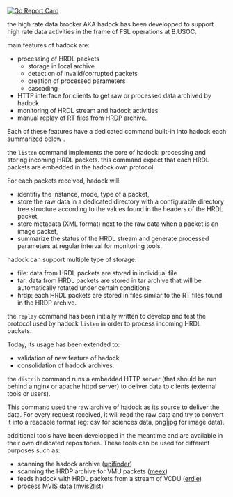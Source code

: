 [![Go Report Card](https://goreportcard.com/badge/github.com/busoc/hadock)](https://goreportcard.com/report/github.com/busoc/hadock)

the high rate data brocker AKA hadock has been developped to support high rate data
activities in the frame of FSL operations at B.USOC.

main features of hadock are:

* processing of HRDL packets
  - storage in local archive
  - detection of invalid/corrupted packets
  - creation of processed parameters
  - cascading
* HTTP interface for clients to get raw or processed data archived by hadock
* monitoring of HRDL stream and hadock activities
* manual replay of RT files from HRDP archive.

Each of these features have a dedicated command built-in into hadock each
summarized below .

the ``listen`` command implements the core of hadock: processing and storing
incoming HRDL packets. this command expect that each HRDL packets are embedded
in the hadock own protocol.

For each packets received, hadock will:

* identifiy the instance, mode, type of a packet,
* store the raw data in a dedicated directory with a configurable directory tree structure according to the values found in the headers of the HRDL packet,
* store metadata (XML format) next to the raw data when a packet is an image packet,
* summarize the status of the HRDL stream and generate processed parameters at
regular interval for monitoring tools.

hadock can support multiple type of storage:

* file: data from HRDL packets are stored in individual file
* tar: data from HRDL packets are stored in tar archive that will be automatically
rotated under certain conditions
* hrdp: each HRDL packets are stored in files similar to the RT files found in
the HRDP archive.

the ``replay`` command has been initially written to develop and test the protocol
used by  hadock ``listen`` in order to process incoming HRDL packets.

Today, its usage has been extended to:

* validation of new feature of hadock,
* consolidation of hadock archives.

the ``distrib`` command runs a embedded HTTP server (that should be run behind a
nginx or apache httpd server) to deliver data to clients (external tools or users).

This command used the raw archive of hadock as its source to deliver the data.
For every request received, it will read the raw data and try to convert it into
a readable format (eg: csv for sciences data, png|jpg for image data).

additional tools have been developped in the meantime and are available in their
own dedicated repositories. These tools can be used for different purposes such as:

* scanning the hadock archive ([upifinder](https://github.com/busoc/upifinder))
* scanning the HRDP archive for VMU packets ([meex](https://github.com/busoc/meex))
* feeds hadock with HRDL packets from a stream of VCDU ([erdle](https://github.com/busoc/erdle))
* process MVIS data ([mvis2list](https://github.com/busoc/mvis2list))
